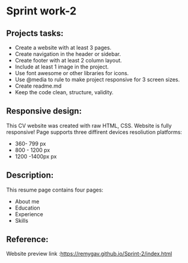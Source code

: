 # Sprint work-2

## Projects tasks:

* Create a website with at least 3 pages.
* Create navigation in the header or sidebar.
* Create footer with at least 2 column layout.
* Include at least 1 image in the project.
* Use font awesome or other libraries for icons.
* Use @media to rule to make project responsive for 3 screen sizes.
* Create readme.md
* Keep the code clean, structure, validity.


## Responsive design:

This CV website was created with raw HTML, CSS. Website is fully responsive!
Page supports three diffirent devices resoliution platforms:
* 360- 799 px
* 800 - 1200 px
* 1200 -1400px px 


## Description:

This resume page contains four pages:
* About me
* Education
* Experience
* Skills

## Reference:

Website preview link :https://remygav.github.io/Sprint-2/index.html
